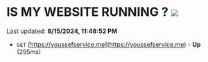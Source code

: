 # IS MY WEBSITE RUNNING ? [![](https://img.shields.io/static/v1?label=Sponsor&message=%E2%9D%A4&logo=GitHub&color=%23fe8e86)](https://github.com/sponsors/Youssef-Lehmam)

Last updated: **8/15/2024, 11:48:52 PM**

- `GET` [https://youssefservice.me](https://youssefservice.me) - **Up** (295ms)
